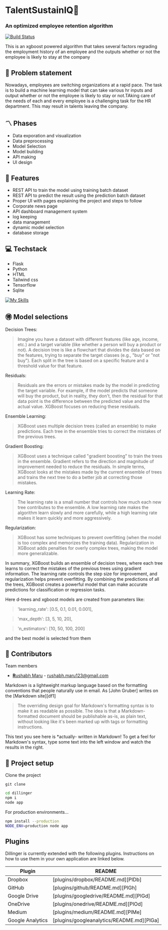 # TalentSustainIQ🧠
### An optimized employee retention algorithm

[![Build Status](https://travis-ci.org/joemccann/dillinger.svg?branch=master)](https://travis-ci.org/joemccann/dillinger)

This is an xgboost powered algorithm that takes several factors regrading the employment history of an employee and the outputs whether or not the employee is likely to stay at the company

## 🎱 Problem statement
Nowadays, employees are switching organizations at a rapid pace. The task is to build a machine learning model that can take various hr inputs and output whether or not the employee is likely to stay or not.TAking care of the needs of each and every employee is a challenging task for the HR department. This may result in talents leaving the company. 

## 〽️ Phases 

- Data exporation and visualization
- Data preprocessing
- Model Selection
- Model building
- API making
- UI design

## 🚀 Features

- REST API to train the model using training batch dataset
- REST API to predict the result using the prediction batch dataset
- Proper UI with pages explaining the project and steps to follow
- Corporate news page
- API dashboard management system
- log keeping
- data management
- dynamic model selection
- database storage

## 💻 Techstack
- Flask
- Python
- HTML
- Tailwind css
- Tensorflow
- Sqlite

[![My Skills](https://skillicons.dev/icons?i=flask,python,html,tailwindcss,tensorflow,sqlite&perline=6)](https://skillicons.dev)


## 🉐 Model selections
Decision Trees:

>Imagine you have a dataset with different features (like age, income, etc.) and a target variable (like whether a person will buy a product or not).
A decision tree is like a flowchart that divides the data based on the features, trying to separate the target classes (e.g., "buy" or "not buy").
Each split in the tree is based on a specific feature and a threshold value for that feature.

Residuals:

>Residuals are the errors or mistakes made by the model in predicting the target variable.
For example, if the model predicts that someone will buy the product, but in reality, they don't, then the residual for that data point is the difference between the predicted value and the actual value.
XGBoost focuses on reducing these residuals.

Ensemble Learning:

>XGBoost uses multiple decision trees (called an ensemble) to make predictions.
Each tree in the ensemble tries to correct the mistakes of the previous trees.

Gradient Boosting:

>XGBoost uses a technique called "gradient boosting" to train the trees in the ensemble.
Gradient refers to the direction and magnitude of improvement needed to reduce the residuals.
In simple terms, XGBoost looks at the mistakes made by the current ensemble of trees and trains the next tree to do a better job at correcting those mistakes.

Learning Rate:

>The learning rate is a small number that controls how much each new tree contributes to the ensemble.
A low learning rate makes the algorithm learn slowly and more carefully, while a high learning rate makes it learn quickly and more aggressively.

Regularization:

>XGBoost has some techniques to prevent overfitting (when the model is too complex and memorizes the training data).
Regularization in XGBoost adds penalties for overly complex trees, making the model more generalizable.


In summary, XGBoost builds an ensemble of decision trees, where each tree learns to correct the mistakes of the previous trees using gradient information. The learning rate controls the step size for improvement, and regularization helps prevent overfitting. By combining the predictions of all the trees, XGBoost creates a powerful model that can make accurate predictions for classification or regression tasks.

Here d-trees and xgboost models are created from parameters like: 
> 'learning_rate': [0.5, 0.1, 0.01, 0.001],

> 'max_depth': [3, 5, 10, 20],

> 'n_estimators': [10, 50, 100, 200]

and the best model is selected from them


## 👩 Contributors
Team members

- [**R**ushabh Maru](https://github.com/RushabhM03) - rushabh.maru123@gmail.com

Markdown is a lightweight markup language based on the formatting conventions
that people naturally use in email.
As [John Gruber] writes on the [Markdown site][df1]

> The overriding design goal for Markdown's
> formatting syntax is to make it as readable
> as possible. The idea is that a
> Markdown-formatted document should be
> publishable as-is, as plain text, without
> looking like it's been marked up with tags
> or formatting instructions.

This text you see here is *actually- written in Markdown! To get a feel
for Markdown's syntax, type some text into the left window and
watch the results in the right.


## 🎯 Project setup

Clone the project

```
git clone 
```

```sh
cd dillinger
npm i
node app
```

For production environments...

```sh
npm install --production
NODE_ENV=production node app
```

## Plugins

Dillinger is currently extended with the following plugins.
Instructions on how to use them in your own application are linked below.

| Plugin | README |
| ------ | ------ |
| Dropbox | [plugins/dropbox/README.md][PlDb] |
| GitHub | [plugins/github/README.md][PlGh] |
| Google Drive | [plugins/googledrive/README.md][PlGd] |
| OneDrive | [plugins/onedrive/README.md][PlOd] |
| Medium | [plugins/medium/README.md][PlMe] |
| Google Analytics | [plugins/googleanalytics/README.md][PlGa] |

